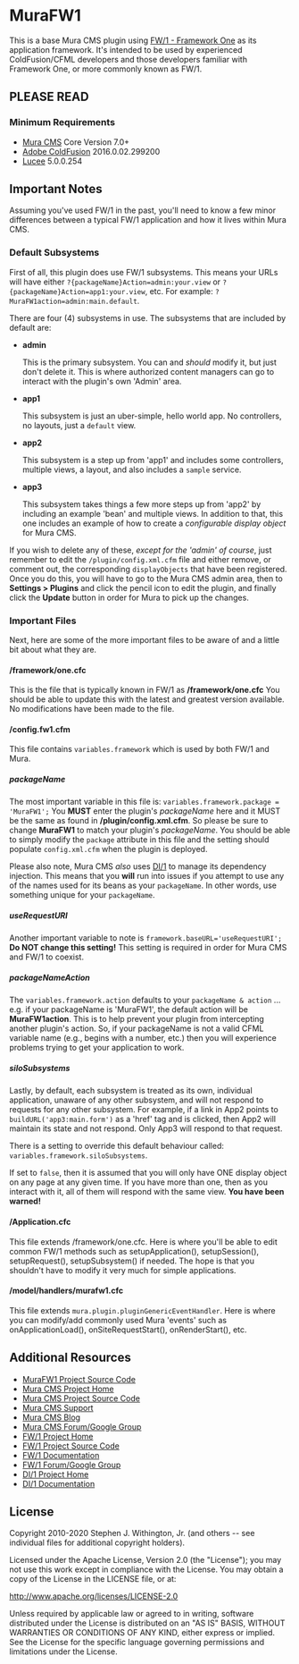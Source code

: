# MuraFW1

This is a base Mura CMS plugin using [FW/1 - Framework One](https://github.com/framework-one/fw1)
as its application framework. It's intended to be used by experienced
ColdFusion/CFML developers and those developers familiar with Framework One,
or more commonly known as FW/1.

## PLEASE READ

### Minimum Requirements

* [Mura CMS](https://www.getmura.com) Core Version 7.0+
* [Adobe ColdFusion](https://www.adobe.com/coldfusion) 2016.0.02.299200
* [Lucee](https://lucee.org) 5.0.0.254

## Important Notes

Assuming you've used FW/1 in the past, you'll need to know
a few minor differences between a typical FW/1 application
and how it lives within Mura CMS.

### Default Subsystems

First of all, this plugin does use FW/1 subsystems. This means your
URLs will have either `?{packageName}Action=admin:your.view`
or `?{packageName}Action=app1:your.view`, etc. For example:
`?MuraFW1action=admin:main.default`.

There are four (4) subsystems in use. The subsystems that are
included by default are:

* **admin**

    This is the primary subsystem. You can and *should* modify it,
    but just don't delete it. This is where authorized content
    managers can go to interact with the plugin's own 'Admin' area.

* **app1**

    This subsystem is just an uber-simple, hello world app. No controllers,
   no layouts, just a `default` view.

* **app2**

    This subsystem is a step up from 'app1' and includes some controllers,
    multiple views, a layout, and also includes a `sample` service.

* **app3**

    This subsystem takes things a few more steps up from 'app2' by
    including an example 'bean' and multiple views. In addition to that,
    this one includes an example of how to create a
    *configurable display object* for Mura CMS.

If you wish to delete any of these, *except for the 'admin' of course*,
just remember to edit the `/plugin/config.xml.cfm` file and either
remove, or comment out, the corresponding `displayObjects` that
have been registered. Once you do this, you will have to go to the
Mura CMS admin area, then to **Settings > Plugins** and click the
pencil icon to edit the plugin, and finally click the **Update** button
in order for Mura to pick up the changes.

### Important Files

Next, here are some of the more important files to be aware of
and a little bit about what they are.

#### /framework/one.cfc

This is the file that is typically known in FW/1 as
**/framework/one.cfc** You should be able to update this
with the latest and greatest version available. No modifications
have been made to the file.

#### /config.fw1.cfm

This file contains `variables.framework` which is used by both
FW/1 and Mura.

##### packageName

The most important variable in this file is:
`variables.framework.package = 'MuraFW1';` You **MUST** enter
the plugin's *packageName* here and it MUST be the same as found
in **/plugin/config.xml.cfm**. So please be sure to change
**MuraFW1** to match your plugin's *packageName*. You should be
able to simply modify the `package` attribute in this file and the
setting should populate `config.xml.cfm` when the plugin is deployed.

Please also note, Mura CMS *also* uses [DI/1](https://github.com/framework-one/di1)
to manage its dependency injection. This means that you **will** run
into issues if you attempt to use any of the names used for its
beans as your `packageName`. In other words, use something unique for
your `packageName`.

##### useRequestURI

Another important variable to note is `framework.baseURL='useRequestURI';`
**Do NOT change this setting!** This setting is required in order
for Mura CMS and FW/1 to coexist.

##### packageNameAction

The `variables.framework.action` defaults to your
`packageName & action` ... e.g. if your packageName is 'MuraFW1',
the default action will be **MuraFW1action**.  This is to help
prevent your plugin from intercepting another plugin's action.
So, if your packageName is not a valid CFML variable name
(e.g., begins with a number, etc.) then you will experience
problems trying to get your application to work.

##### siloSubsystems

Lastly, by default, each subsystem is treated as its own, individual
application, unaware of any other subsystem, and will not respond to
requests for any other subsystem. For example, if a link in App2 points
to `buildURL('app3:main.form')` as a 'href' tag and is clicked, then
App2 will maintain its state and not respond. Only App3 will respond to
that request.

There is a setting to override this default behaviour called:
`variables.framework.siloSubsystems`.

If set to `false`, then it is assumed that you will only have ONE
display object on any page at any given time. If you have more than
one, then as you interact with it, all of them will respond with the
same view. **You have been warned!**

#### /Application.cfc

This file extends /framework/one.cfc. Here is where you'll be able
to edit common FW/1 methods such as setupApplication(), setupSession(),
setupRequest(), setupSubsystem() if needed. The hope is that you
shouldn't have to modify it very much for simple applications.

#### /model/handlers/murafw1.cfc

This file extends `mura.plugin.pluginGenericEventHandler`. Here is
where you can modify/add commonly used Mura 'events' such as
onApplicationLoad(), onSiteRequestStart(), onRenderStart(), etc.

## Additional Resources

* [MuraFW1 Project Source Code](https://github.com/stevewithington/MuraFW1)
* [Mura CMS Project Home](https://www.getmura.com)
* [Mura CMS Project Source Code](https://github.com/blueriver/MuraCMS)
* [Mura CMS Support](https://www.getmura.com/support/)
* [Mura CMS Blog](https://www.getmura.com/blog/)
* [Mura CMS Forum/Google Group](https://groups.google.com/group/mura-cms-developers)
* [FW/1 Project Home](https://framework-one.github.io/)
* [FW/1 Project Source Code](https://github.com/framework-one/fw1)
* [FW/1 Documentation](https://framework-one.github.io/documentation/)
* [FW/1 Forum/Google Group](https://groups.google.com/group/framework-one/)
* [DI/1 Project Home](https://github.com/framework-one/di1)
* [DI/1 Documentation](http://framework-one.github.io/documentation/using-di-one.html)

## License

Copyright 2010-2020 Stephen J. Withington, Jr. (and others -- see individual files for additional copyright holders).

Licensed under the Apache License, Version 2.0 (the "License"); you may not use this work except in compliance with the License. You may obtain a copy of the License in the LICENSE file, or at:

<http://www.apache.org/licenses/LICENSE-2.0>

Unless required by applicable law or agreed to in writing, software distributed under the License is distributed on an "AS IS" BASIS, WITHOUT WARRANTIES OR CONDITIONS OF ANY KIND, either express or implied. See the License for the specific language governing permissions and limitations under the License.
